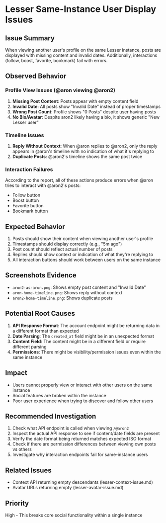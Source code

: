 # Lesser Same-Instance User Display Issues

## Issue Summary
When viewing another user's profile on the same Lesser instance, posts are displayed with missing content and invalid dates. Additionally, interactions (follow, boost, favorite, bookmark) fail with errors.

## Observed Behavior

### Profile View Issues (@aron viewing @aron2)
1. **Missing Post Content**: Posts appear with empty content field
2. **Invalid Date**: All posts show "Invalid Date" instead of proper timestamps
3. **Wrong Post Count**: Profile shows "0 Posts" despite user having posts
4. **No Bio/Avatar**: Despite aron2 likely having a bio, it shows generic "New Lesser user"

### Timeline Issues
1. **Reply Without Context**: When @aron replies to @aron2, only the reply appears in @aron's timeline with no indication of what it's replying to
2. **Duplicate Posts**: @aron2's timeline shows the same post twice

### Interaction Failures
According to the report, all of these actions produce errors when @aron tries to interact with @aron2's posts:
- Follow button
- Boost button  
- Favorite button
- Bookmark button

## Expected Behavior
1. Posts should show their content when viewing another user's profile
2. Timestamps should display correctly (e.g., "5m ago")
3. Post count should reflect actual number of posts
4. Replies should show context or indication of what they're replying to
5. All interaction buttons should work between users on the same instance

## Screenshots Evidence
- `aron2-as-aron.png`: Shows empty post content and "Invalid Date"
- `aron-home-timeline.png`: Shows reply without context
- `aron2-home-timeline.png`: Shows duplicate posts

## Potential Root Causes
1. **API Response Format**: The account endpoint might be returning data in a different format than expected
2. **Date Parsing**: The `created_at` field might be in an unexpected format
3. **Content Field**: The content might be in a different field or require different parsing
4. **Permissions**: There might be visibility/permission issues even within the same instance

## Impact
- Users cannot properly view or interact with other users on the same instance
- Social features are broken within the instance
- Poor user experience when trying to discover and follow other users

## Recommended Investigation
1. Check what API endpoint is called when viewing `/@aron2`
2. Inspect the actual API response to see if content/date fields are present
3. Verify the date format being returned matches expected ISO format
4. Check if there are permission differences between viewing own posts vs others
5. Investigate why interaction endpoints fail for same-instance users

## Related Issues
- Context API returning empty descendants (lesser-context-issue.md)
- Avatar URLs returning empty (lesser-avatar-issue.md)

## Priority
High - This breaks core social functionality within a single instance